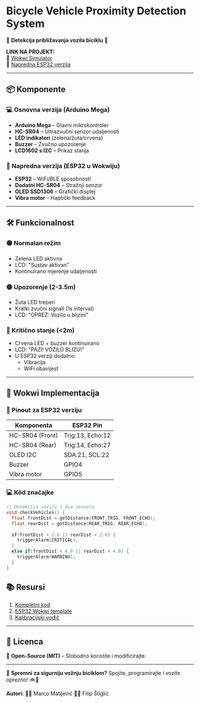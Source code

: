 # Bicycle Vehicle Proximity Detection System  

🚴 **Detekcija približavanja vozila biciklu** 🚗  

**LINK NA PROJEKT:**  
🔗 [Wokwi Simulator](https://wokwi.com/projects/428865980507846657)  
🔗 [Napredna ESP32 verzija](https://wokwi.com/projects/429025123835618305)  

---

## 📦 Komponente  
### 💻 Osnovna verzija (Arduino Mega)
- **Arduino Mega** – Glavni mikrokontroler  
- **HC-SR04** – Ultrazvučni senzor udaljenosti  
- **LED indikatori** (zelena/žuta/crvena)  
- **Buzzer** – Zvučno upozorenje  
- **LCD1602 s I2C** – Prikaz stanja  

### 🚀 Napredna verzija (ESP32 u Wokwiju)
- **ESP32** – WiFi/BLE sposobnosti  
- **Dodatni HC-SR04** – Stražnji senzor  
- **OLED SSD1306** – Grafički displej  
- **Vibra motor** – Haptički feedback  

---

## 🛠️ Funkcionalnost  
### 🟢 Normalan režim
- Zelena LED aktivna  
- LCD: "Sustav aktivan"  
- Kontinuirano mjerenje udaljenosti  

### 🟡 Upozorenje (2-3.5m)
- Žuta LED treperi  
- Kratki zvučni signali (1s interval)  
- LCD: "OPREZ: Vozilo u blizini"  

### 🔴 Kritično stanje (<2m)
- Crvena LED + buzzer kontinuirano  
- LCD: "PAZI! VOZILO BLIZU!"  
- U ESP32 verziji dodatno:  
  - Vibracija  
  - WiFi obavijest  

---

## 🔌 Wokwi Implementacija  
### 📌 Pinout za ESP32 verziju
| Komponenta   | ESP32 Pin |
|-------------|----------|
| HC-SR04 (Front) | Trig:13, Echo:12 |
| HC-SR04 (Rear)  | Trig:14, Echo:27 |
| OLED I2C       | SDA:21, SCL:22 |
| Buzzer         | GPIO4   |
| Vibra motor    | GPIO5   |

### 💻 Kôd značajke
```cpp
// Detekcija vozila s dva senzora
void checkVehicles() {
  float frontDist = getDistance(FRONT_TRIG, FRONT_ECHO);
  float rearDist = getDistance(REAR_TRIG, REAR_ECHO);
  
  if(frontDist < 2.0 || rearDist < 2.0) {
    triggerAlarm(CRITICAL);
  }
  else if(frontDist < 4.0 || rearDist < 4.0) {
    triggerAlarm(WARNING);
  }
}
```

## 📚 Resursi
1. [Kompletni kod](https://github.com/MarcoMatijevic/RUS_Detekcija)
2. [ESP32 Wokwi template](https://wokwi.com/projects/429847891799736321)
3. [Kalibracijski vodič](https://wokwi.com/projects/428865980507846657)  

---

## 📜 Licenca  
📌 **Open-Source (MIT)** – Slobodno koristite i modificirajte.  

---

🚀 **Spremni za sigurniju vožnju biciklom?** Spojite, programirajte i vozite oprezno! 🚲💨

**Autori:** 
👨‍💻 Marco Matijević
👨‍💻 Filip Štiglić
